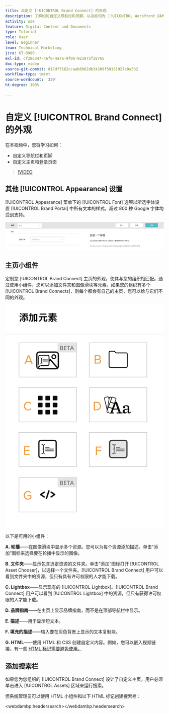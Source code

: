 ```yaml
---
title: 自定义 [!UICONTROL Brand Connect] 的外观
description: 了解如何自定义导航栏和页脚，以及如何为 [!UICONTROL Workfront DAM] 自定义 [!UICONTROL Brand Connect] 中的主页和登录页。
activity: use
feature: Digital Content and Documents
type: Tutorial
role: User
level: Beginner
team: Technical Marketing
jira: KT-8980
exl-id: cf286347-46f0-4a7a-9f06-921975f28765
doc-type: video
source-git-commit: d17df7162ccaab6b62db34209f50131927c0a532
workflow-type: tm+mt
source-wordcount: '339'
ht-degree: 100%

---
```


# 自定义 [!UICONTROL Brand Connect] 的外观

在本视频中，您将学习如何：

* 自定义导航栏和页脚
* 自定义主页和登录页面

>[!VIDEO](https://video.tv.adobe.com/v/335242/?quality=12&learn=on&enablevpops)

## 其他 [!UICONTROL Appearance] 设置

[!UICONTROL Appearance] 菜单下的 [!UICONTROL Font] 选项以所选字体设置 [!UICONTROL Brand Portal] 中所有文本的样式。超过 800 种 Google 字体均受到支持。

![[!UICONTROL Appearance] 菜单样式下的 [!UICONTROL Font] 选项，位于 [!UICONTROL Brand Portal]](assets/02-brand-connect-appearance-font.png)

## 主页小组件

定制您 [!UICONTROL Brand Connect] 主页的外观，使其与您的组织相匹配。通过使用小组件，您可以添加文件夹和图像滑块等元素。如果您的组织有多个 [!UICONTROL Brand Connects]，则每个都会有自己的主页，您可以给与它们不同的外观。

![[!UICONTROL Brand Connect] 主页可用小组件的屏幕快照](assets/03-brand-connect-home-page-widgets.png)

以下是可用的小组件：

**A. 轮播**——在图像滑块中显示多个资源。您可以为每个资源添加描述。单击“添加”图标来选择要在轮播中显示的图像。

**B. 文件夹**——显示包含选定资源的文件夹。单击“添加”图标打开 [!UICONTROL Asset Chooser]，以选择一个文件夹。[!UICONTROL Brand Connect] 用户可以看到文件夹中的资源，但只有具有许可权限的人才能下载。

**C. Lightbox**——显示现有的 [!UICONTROL Lightbox]。[!UICONTROL Brand Connect] 用户可以看到 [!UICONTROL Lightbox] 中的资源，但只有获得许可权限的人才能下载。

**D. 品牌指南**——在主页上显示品牌指南，而不是在顶部导航栏中显示。

**E. 描述**——用于显示短文本。

**F. 填充的描述**——输入要在灰色背景上显示的文本复制块。

**G. HTML**——使用 HTML 和 CSS 创建自定义内容。例如，您可以嵌入视频链接。有一些 [HTML 标记需要避免使用。](https://www.damsuccess.com/hc/en-us/articles/206170043-Brand-Connect-Admin-Guide#html)

## 添加搜索栏

如果您为您组织的 [!UICONTROL Brand Connect] 设计了自定义主页，用户必须单击进入 [!UICONTROL Assets] 区域来运行搜索。

但系统管理员可以使用 HTML 小组件和以下 HTML 标记创建搜索栏：

&lt;webdambp.headersearch>&lt;/webdambp.headersearch>
